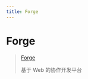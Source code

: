 ```yaml
---
title: Forge
---
```


# Forge

> [Forge](<https://en.wikipedia.org/wiki/Forge_(software)>)
>
> 基于 Web 的协作开发平台

